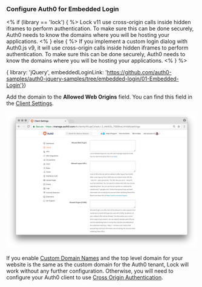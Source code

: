 ### Configure Auth0 for Embedded Login

<% if (library  == 'lock') { %>
Lock v11 use cross-origin calls inside hidden iframes to perform authentication. To make sure this can be done securely, Auth0 needs to know the domains where you will be hosting your applications.
<% } else { %>
If you implement a custom login dialog with Auth0.js v9, it will use cross-origin calls inside hidden iframes to perform authentication. To make sure this can be done securely, Auth0 needs to know the domains where you will be hosting your applications.
<% } %>

 { library: 'jQuery', embeddedLoginLink: 'https://github.com/auth0-samples/auth0-jquery-samples/tree/embedded-login/01-Embedded-Login'})


Add the domain to the **Allowed Web Origins** field. You can find this field in the [Client Settings](${manage_url}/#/clients/${account.clientId}/settings). 

![Allowed Web Origins](/media/articles/libraries/lock/allowed-origins.png)

If you enable [Custom Domain Names](/custom-domains) and the top level domain for your website is the same as the custom domain for the Auth0 tenant, Lock will work without any further configuration. Otherwise, you will need to configure your Auth0 client to use [Cross Origin Authentication](/cross-origin-authentication). 
